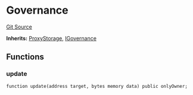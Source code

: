 # Governance
[Git Source](https://github.com/maticnetwork/contracts/blob/155f729fd8db0676297384375468d4d45b8aa44e/contracts/common/governance/Governance.sol)

**Inherits:**
[ProxyStorage](/contracts/common/misc/ProxyStorage.sol/contract.ProxyStorage.md), [IGovernance](/contracts/common/governance/IGovernance.sol/interface.IGovernance.md)


## Functions
### update


```solidity
function update(address target, bytes memory data) public onlyOwner;
```

